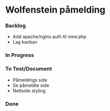 # Wolfenstein påmelding


### Backlog
* Add apache/nginx auth til view.php
* Lag kanban

### In Progress

### To Test/Document
* Påmeldings side
* Se påmeldte side
* Nettside styling

### Done